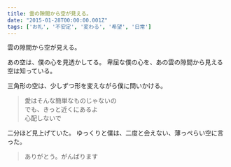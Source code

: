 ```yaml
---
title: 雲の隙間から空が見える。
date: "2015-01-28T00:00:00.001Z"
tags: ['お礼', '不安定', '変わる', '希望', '日常']
---
```


雲の隙間から空が見える。

あの空は、僕の心を見透かしてる。
卑屈な僕の心を、あの雲の隙間から見える空は知っている。

三角形の空は、少しずつ形を変えながら僕に問いかける。

> 愛はそんな簡単なものじゃないの  
> でも、きっと近くにあるよ  
> 心配しないで

二分ほど見上げていた。
ゆっくりと僕は、二度と会えない、薄っぺらい空に言った。

> ありがとう。がんばります
